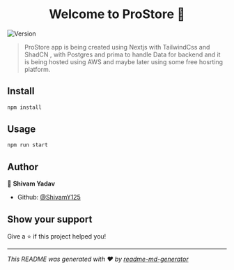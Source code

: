 <h1 align="center">Welcome to ProStore 👋</h1>
<p>
  <img alt="Version" src="https://img.shields.io/badge/version-0.1.0-blue.svg?cacheSeconds=2592000" />
</p>

> ProStore app is being created using Nextjs with TailwindCss and ShadCN , with Postgres and prima to handle Data for backend and it is being hosted using AWS and maybe later using some free hosrting platform.

## Install

```sh
npm install
```

## Usage

```sh
npm run start
```

## Author

👤 **Shivam Yadav**

* Github: [@ShivamY125](https://github.com/ShivamY125)

## Show your support

Give a ⭐️ if this project helped you!

***
_This README was generated with ❤️ by [readme-md-generator](https://github.com/kefranabg/readme-md-generator)_